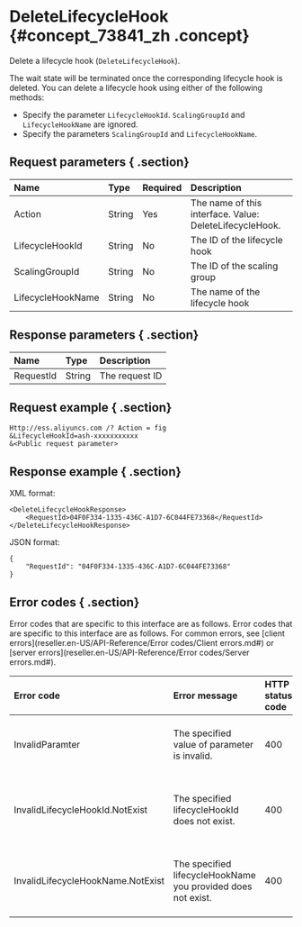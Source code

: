 # DeleteLifecycleHook {#concept_73841_zh .concept}

Delete a lifecycle hook \(`DeleteLifecycleHook`\).

The wait state will be terminated once the corresponding lifecycle hook is deleted. You can delete a lifecycle hook using either of the following methods:

-   Specify the parameter `LifecycleHookId`. `ScalingGroupId` and `LifecycleHookName` are ignored.
-   Specify the parameters `ScalingGroupId` and `LifecycleHookName`.

## Request parameters { .section}

|Name|Type|Required|Description|
|:---|:---|:-------|:----------|
|Action|String|Yes|The name of this interface. Value: DeleteLifecycleHook.|
|LifecycleHookId|String|No|The ID of the lifecycle hook|
|ScalingGroupId|String|No|The ID of the scaling group|
|LifecycleHookName|String|No|The name of the lifecycle hook|

## Response parameters { .section}

|Name|Type|Description|
|:---|:---|:----------|
|RequestId|String|The request ID|

## Request example { .section}

```
Http://ess.aliyuncs.com /? Action = fig
&LifecycleHookId=ash-xxxxxxxxxxx
&<Public request parameter>
```

## Response example { .section}

XML format:

```
<DeleteLifecycleHookResponse>
    <RequestId>04F0F334-1335-436C-A1D7-6C044FE73368</RequestId>
</DeleteLifecycleHookResponse>
```

JSON format:

```
{
    "RequestId": "04F0F334-1335-436C-A1D7-6C044FE73368"
}
```

## Error codes { .section}

Error codes that are specific to this interface are as follows. Error codes that are specific to this interface are as follows. For common errors, see [client errors](reseller.en-US/API-Reference/Error codes/Client errors.md#) or [server errors](reseller.en-US/API-Reference/Error codes/Server errors.md#).

|Error code|Error message|HTTP status code|Description|
|:---------|:------------|:---------------|:----------|
|InvalidParamter|The specified value of parameter is invalid.|400|The specified value of the parameter is invalid.|
|InvalidLifecycleHookId.NotExist|The specified lifecycleHookId does not exist.|400|The specified lifecycle hook ID does not exist.|
|InvalidLifecycleHookName.NotExist|The specified lifecycleHookName you provided does not exist.|400|The specified lifecycle hook name does not exist.|

